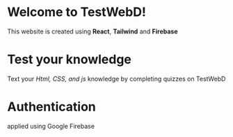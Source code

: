 # Welcome to TestWebD!
This website is created using **React**, **Tailwind** and **Firebase**
# Test your knowledge
Text your *Html, CSS, and js* knowledge by completing quizzes on TestWebD 
# Authentication 
applied using Google Firebase 
